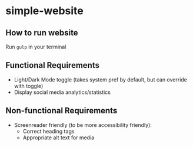 # simple-website

## How to run website
Run `gulp` in your terminal

## Functional Requirements
- Light/Dark Mode toggle (takes system pref by default, but can override with toggle)
- Display social media analytics/statistics

## Non-functional Requirements
- Screenreader friendly (to be more accessibility friendly):
    - Correct heading tags
    - Appropriate alt text for media